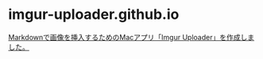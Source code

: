 # imgur-uploader.github.io

[Markdownで画像を挿入するためのMacアプリ「Imgur Uploader」を作成しました。](https://qiita.com/IKEH/items/3da357cc50030f3bc55d)
